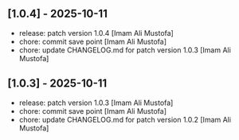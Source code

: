## [1.0.4] - 2025-10-11

- release: patch version 1.0.4 [Imam Ali Mustofa]
- chore: commit save point [Imam Ali Mustofa]
- chore: update CHANGELOG.md for patch version 1.0.3 [Imam Ali Mustofa]

## [1.0.3] - 2025-10-11

- release: patch version 1.0.3 [Imam Ali Mustofa]
- chore: commit save point [Imam Ali Mustofa]
- chore: update CHANGELOG.md for patch version 1.0.2 [Imam Ali Mustofa]
